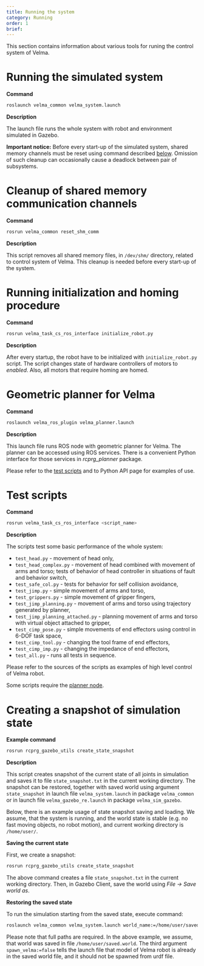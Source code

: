 ```yaml
---
title: Running the system
category: Running
order: 1
brief: 
---
```


This section contains information about various tools for runing the control system of Velma.





# Running the simulated system

**Command**

```bash
roslaunch velma_common velma_system.launch
```

**Description**

The launch file runs the whole system with robot and environment simulated in Gazebo.

**Important notice:** Before every start-up of the simulated system, shared memory channels must be reset
using command described [below](#cleanup-of-shared-memory-communication-channels).
Omission of such cleanup can occasionally cause a deadlock between pair of subsystems.







# Cleanup of shared memory communication channels

**Command**

```bash
rosrun velma_common reset_shm_comm
```

**Description**

This script removes all shared memory files, in `/dev/shm/` directory, related to control system of Velma.
This cleanup is needed before every start-up of the system.




# Running initialization and homing procedure

**Command**

```bash
rosrun velma_task_cs_ros_interface initialize_robot.py
```

**Description**

After every startup, the robot have to be initialized with `initialize_robot.py` script.
The script changes state of hardware controllers of motors to *enabled*. Also, all motors that
require homing are homed.








# Geometric planner for Velma

**Command**

```bash
roslaunch velma_ros_plugin velma_planner.launch
```

**Description**

This launch file runs ROS node with geometric planner for Velma.
The planner can be accessed using ROS services. There is a convenient Python interface
for those services in *rcprg_planner* package.

Please refer to the [test scripts](#test-scripts) and to Python API page for examples of use.








# Test scripts

**Command**

```bash
rosrun velma_task_cs_ros_interface <script_name>
```

**Description**

The scripts test some basic performance of the whole system:
 * `test_head.py` - movement of head only,
 * `test_head_complex.py` - movement of head combined with movement of arms and torso; tests of behavior of head controller in situations of fault and behavior switch,
 * `test_safe_col.py` - tests for behavior for self collision avoidance,
 * `test_jimp.py` - simple movement of arms and torso,
 * `test_grippers.py` - simple movement of gripper fingers,
 * `test_jimp_planning.py` - movement of arms and torso using trajectory generated by planner,
 * `test_jimp_planning_attached.py` - planning movement of arms and torso with virtual object attached to gripper,
 * `test_cimp_pose.py` - simple movements of end effectors using control in 6-DOF task space,
 * `test_cimp_tool.py` - changing the tool frame of end effectors,
 * `test_cimp_imp.py` - changing the impedance of end effectors,
 * `test_all.py` - runs all tests in sequence.

Please refer to the sources of the scripts as examples of high level control of Velma robot.

Some scripts require the [planner node](#planner-for-velma).





# Creating a snapshot of simulation state

**Example command**

```bash
rosrun rcprg_gazebo_utils create_state_snapshot
```

**Description**

This script creates snapshot of the current state of all joints in simulation and saves it to file `state_snapshot.txt` in the current working directory.
The snapshot can be restored, together with saved world using argument `state_snapshot` in launch
file `velma_system.launch` in package `velma_common` or in launch file `velma_gazebo_re.launch` in package `velma_sim_gazebo`.

Below, there is an example usage of state snapshot saving and loading.
We assume, that the system is running, and the world state is stable (e.g. no fast moving objects, no robot motion),
and current working directory is `/home/user/`.

**Saving the current state**

First, we create a snapshot:
```bash
rosrun rcprg_gazebo_utils create_state_snapshot
```
The above command creates a file `state_snapshot.txt` in the current working directory.
Then, in Gazebo Client, save the world using *File -> Save world as*.

**Restoring the saved state**

To run the simulation starting from the saved state, execute command:
```bash
roslaunch velma_common velma_system.launch world_name:=/home/user/saved.world state_snapshot:=/home/user/state_snapshot.txt spawn_velma:=false
```
Please note that full paths are required. In the above example, we assume, that world was saved in file `/home/user/saved.world`.
The third argument `spawn_velma:=false` tells the launch file that model of Velma robot is already in the saved world file, and it should not be
spawned from urdf file.


